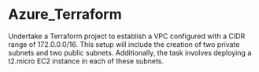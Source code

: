 # Azure_Terraform
Undertake a Terraform project to establish a VPC configured with a CIDR range of 172.0.0.0/16. This setup will include the creation of two private subnets and two public subnets. Additionally, the task involves deploying a t2.micro EC2 instance in each of these subnets.
